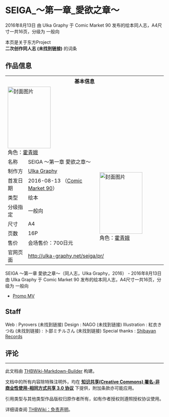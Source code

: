 # SEIGA_～第一章_愛欲之章～

<!-- source html: G:\repos\THBWiki-Markdown-Builder\THBWikiMarkdown\Temp\main\4\47\ns0%3ASEIGA_%EF%BD%9E%E7%AC%AC%E4%B8%80%E7%AB%A0_%E6%84%9B%E6%AC%B2%E4%B9%8B%E7%AB%A0%EF%BD%9E.html -->

2016年8月13日 由 Ulka Graphy 于 Comic Market 90 发布的绘本同人志，A4尺寸一共16页，分级为 一般向

本页是关于东方Project  
 **二次创作同人志 (未找到链接)** 的词条

## 作品信息

<table><tbody><tr><th colspan="3">基本信息</th></tr><tr><td class="cover-artwork-mobile" colspan="2"><a href="./文件-SEIGA_～第一章_愛欲之章～封面.jpg.md" class="image" title="封面图片"><img alt="封面图片" src="https://upload.thwiki.cc/thumb/4/46/SEIGA_%EF%BD%9E%E7%AC%AC%E4%B8%80%E7%AB%A0_%E6%84%9B%E6%AC%B2%E4%B9%8B%E7%AB%A0%EF%BD%9E%E5%B0%81%E9%9D%A2.jpg/136px-SEIGA_%EF%BD%9E%E7%AC%AC%E4%B8%80%E7%AB%A0_%E6%84%9B%E6%AC%B2%E4%B9%8B%E7%AB%A0%EF%BD%9E%E5%B0%81%E9%9D%A2.jpg" decoding="async" loading="lazy" width="136" height="196" srcset="https://upload.thwiki.cc/thumb/4/46/SEIGA_%EF%BD%9E%E7%AC%AC%E4%B8%80%E7%AB%A0_%E6%84%9B%E6%AC%B2%E4%B9%8B%E7%AB%A0%EF%BD%9E%E5%B0%81%E9%9D%A2.jpg/204px-SEIGA_%EF%BD%9E%E7%AC%AC%E4%B8%80%E7%AB%A0_%E6%84%9B%E6%AC%B2%E4%B9%8B%E7%AB%A0%EF%BD%9E%E5%B0%81%E9%9D%A2.jpg 1.5x, https://upload.thwiki.cc/thumb/4/46/SEIGA_%EF%BD%9E%E7%AC%AC%E4%B8%80%E7%AB%A0_%E6%84%9B%E6%AC%B2%E4%B9%8B%E7%AB%A0%EF%BD%9E%E5%B0%81%E9%9D%A2.jpg/272px-SEIGA_%EF%BD%9E%E7%AC%AC%E4%B8%80%E7%AB%A0_%E6%84%9B%E6%AC%B2%E4%B9%8B%E7%AB%A0%EF%BD%9E%E5%B0%81%E9%9D%A2.jpg 2x" data-file-width="678" data-file-height="977"></a><div class="cover-char">角色：<a href="./霍青娥.md" title="霍青娥">霍青娥</a></div></td>
</tr><tr><td class="label">名称</td><td colspan="2"> SEIGA ～第一章 愛欲之章～ </td></tr><tr><td class="label">制作方</td><td><a href="./Ulka_Graphy.md" title="Ulka Graphy">Ulka Graphy</a></td><td class="cover-artwork" rowspan="7" style="min-width:196px;"><a href="./文件-SEIGA_～第一章_愛欲之章～封面.jpg.md" class="image" title="封面图片"><img alt="封面图片" src="https://upload.thwiki.cc/thumb/4/46/SEIGA_%EF%BD%9E%E7%AC%AC%E4%B8%80%E7%AB%A0_%E6%84%9B%E6%AC%B2%E4%B9%8B%E7%AB%A0%EF%BD%9E%E5%B0%81%E9%9D%A2.jpg/136px-SEIGA_%EF%BD%9E%E7%AC%AC%E4%B8%80%E7%AB%A0_%E6%84%9B%E6%AC%B2%E4%B9%8B%E7%AB%A0%EF%BD%9E%E5%B0%81%E9%9D%A2.jpg" decoding="async" loading="lazy" width="136" height="196" srcset="https://upload.thwiki.cc/thumb/4/46/SEIGA_%EF%BD%9E%E7%AC%AC%E4%B8%80%E7%AB%A0_%E6%84%9B%E6%AC%B2%E4%B9%8B%E7%AB%A0%EF%BD%9E%E5%B0%81%E9%9D%A2.jpg/204px-SEIGA_%EF%BD%9E%E7%AC%AC%E4%B8%80%E7%AB%A0_%E6%84%9B%E6%AC%B2%E4%B9%8B%E7%AB%A0%EF%BD%9E%E5%B0%81%E9%9D%A2.jpg 1.5x, https://upload.thwiki.cc/thumb/4/46/SEIGA_%EF%BD%9E%E7%AC%AC%E4%B8%80%E7%AB%A0_%E6%84%9B%E6%AC%B2%E4%B9%8B%E7%AB%A0%EF%BD%9E%E5%B0%81%E9%9D%A2.jpg/272px-SEIGA_%EF%BD%9E%E7%AC%AC%E4%B8%80%E7%AB%A0_%E6%84%9B%E6%AC%B2%E4%B9%8B%E7%AB%A0%EF%BD%9E%E5%B0%81%E9%9D%A2.jpg 2x" data-file-width="678" data-file-height="977"></a><div class="cover-char">角色：<a href="./霍青娥.md" title="霍青娥">霍青娥</a></div></td>
</tr><tr><td class="label">首发日期</td><td>2016-08-13&#160;（<a href="/展会作品列表?e=Comic+Market%2390">Comic Market 90</a>）</td></tr><tr><td class="label">类型</td><td>绘本</td></tr><tr><td class="label">分级指定</td><td>一般向</td></tr><tr><td class="label">尺寸</td><td>A4</td></tr><tr><td class="label">页数</td><td>16P</td></tr><tr><td class="label">售价</td><td>会场售价：700日元</td></tr>
<tr><td class="label">官网页面</td><td colspan="2"><a rel="nofollow" class="external free" href="http://ulka-graphy.net/seiga/pr/">http://ulka-graphy.net/seiga/pr/</a></td></tr></tbody></table>

SEIGA ～第一章 愛欲之章～（同人志，Ulka Graphy，2016） - 2016年8月13日 由 Ulka Graphy 于 Comic Market 90 发布的绘本同人志，A4尺寸一共16页，分级为 一般向
  
  

  

- [Promo MV](https://www.youtube.com/watch?v=VOJGQmYxRRU)


## Staff
Web
: Pyrovers (未找到链接)
Design
: NAGO (未找到链接)
Illustration
: 紅衣きつね (未找到链接)
: 卜部ミチルさん (未找到链接)
Special thanks
: [Shibayan Records](./ShibayanRecords.md)


## 评论




---

此文档由 [THBWiki-Markdown-Builder](https://github.com/Delsin-Yu/THBWiki-Markdown-Builder) 构建。

文档中的所有内容除特殊注明外，均在 [**知识共享(Creative Commons) 署名-非商业性使用-相同方式共享 3.0 协议**](https://creativecommons.org/licenses/by-sa/3.0/deed.zh-hans) 下提供，附加条款亦可能应用。

引用类型与其他类型作品版权归原作者所有，如有作者授权则遵照授权协议使用。

详细请查阅 [THBWiki：免责声明](https://thbwiki.cc/THBWiki:%E5%85%8D%E8%B4%A3%E5%A3%B0%E6%98%8E)。

